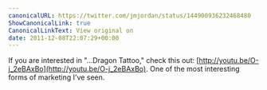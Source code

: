 ```yaml
---
canonicalURL: https://twitter.com/jmjordan/status/144900936232468480
ShowCanonicalLink: true
CanonicalLinkText: View original on
date: 2011-12-08T22:07:29+00:00
---
```

If you are interested in "…Dragon Tattoo," check this out: [http://youtu.be/O-j_2eBAxBo](http://youtu.be/O-j_2eBAxBo). One of the most interesting forms of marketing I've seen.